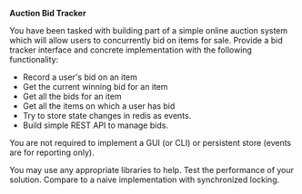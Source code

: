 **Auction Bid Tracker**

You have been tasked with building part of a simple online auction system which will allow
users to concurrently bid on items for sale.
Provide a bid tracker interface and concrete implementation with the following functionality:
* Record a user's bid on an item
* Get the current winning bid for an item
* Get all the bids for an item
* Get all the items on which a user has bid
* Try to store state changes in redis as events.
* Build simple REST API to manage bids.

You are not required to implement a GUI (or CLI) or persistent store (events are for reporting
only). 

You may use any appropriate libraries to help.
Test the performance of your solution. Compare to a naive implementation with
synchronized locking.